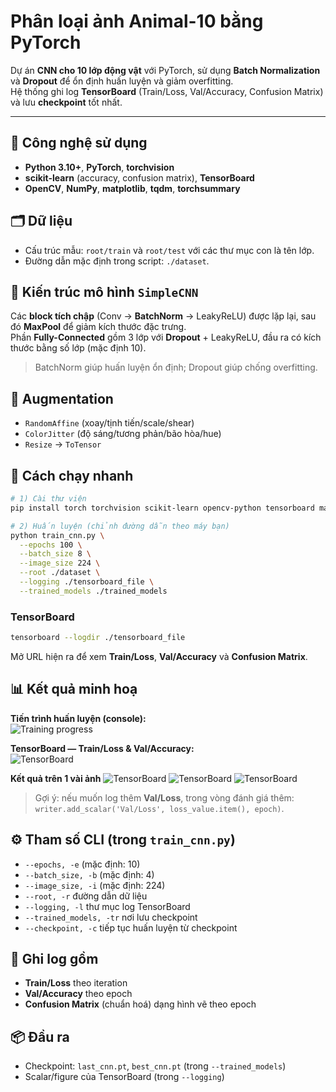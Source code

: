 # Phân loại ảnh Animal-10 bằng PyTorch

Dự án **CNN cho 10 lớp động vật** với PyTorch, sử dụng **Batch Normalization** và **Dropout** để ổn định huấn luyện và giảm overfitting.  
Hệ thống ghi log **TensorBoard** (Train/Loss, Val/Accuracy, Confusion Matrix) và lưu **checkpoint** tốt nhất.

---

## 🧩 Công nghệ sử dụng
- **Python 3.10+**, **PyTorch**, **torchvision**
- **scikit-learn** (accuracy, confusion matrix), **TensorBoard**
- **OpenCV**, **NumPy**, **matplotlib**, **tqdm**, **torchsummary**

## 🗂️ Dữ liệu
- Cấu trúc mẫu: `root/train` và `root/test` với các thư mục con là tên lớp.
- Đường dẫn mặc định trong script: `./dataset`.

## 🧠 Kiến trúc mô hình `SimpleCNN`
Các **block tích chập** (Conv → **BatchNorm** → LeakyReLU) được lặp lại, sau đó **MaxPool** để giảm kích thước đặc trưng.  
Phần **Fully-Connected** gồm 3 lớp với **Dropout** + LeakyReLU, đầu ra có kích thước bằng số lớp (mặc định 10).  
> BatchNorm giúp huấn luyện ổn định; Dropout giúp chống overfitting.

## 🧪 Augmentation
- `RandomAffine` (xoay/tịnh tiến/scale/shear)  
- `ColorJitter` (độ sáng/tương phản/bão hòa/hue)  
- `Resize` → `ToTensor`

## 🚀 Cách chạy nhanh

```bash
# 1) Cài thư viện
pip install torch torchvision scikit-learn opencv-python tensorboard matplotlib tqdm torchsummary

# 2) Huấn luyện (chỉnh đường dẫn theo máy bạn)
python train_cnn.py \
  --epochs 100 \
  --batch_size 8 \
  --image_size 224 \
  --root ./dataset \
  --logging ./tensorboard_file \
  --trained_models ./trained_models
```

### TensorBoard
```bash
tensorboard --logdir ./tensorboard_file
```
Mở URL hiện ra để xem **Train/Loss**, **Val/Accuracy** và **Confusion Matrix**.

## 📊 Kết quả minh hoạ

**Tiến trình huấn luyện (console):**  
![Training progress](assets/terminal_progress.png)

**TensorBoard — Train/Loss & Val/Accuracy:**  
![TensorBoard](assets/tensorboard_trainloss_valacc.png)

**Kết quả trên 1 vài ảnh**
![TensorBoard](assets/tensorboard_trainloss_valacc.png)
![TensorBoard](assets/tensorboard_trainloss_valacc.png)
![TensorBoard](assets/tensorboard_trainloss_valacc.png)

> Gợi ý: nếu muốn log thêm **Val/Loss**, trong vòng đánh giá thêm:  
`writer.add_scalar('Val/Loss', loss_value.item(), epoch)`.

## ⚙️ Tham số CLI (trong `train_cnn.py`)
- `--epochs, -e` (mặc định: 10)
- `--batch_size, -b` (mặc định: 4)
- `--image_size, -i` (mặc định: 224)
- `--root, -r` đường dẫn dữ liệu
- `--logging, -l` thư mục log TensorBoard
- `--trained_models, -tr` nơi lưu checkpoint
- `--checkpoint, -c` tiếp tục huấn luyện từ checkpoint

## 🧾 Ghi log gồm
- **Train/Loss** theo iteration
- **Val/Accuracy** theo epoch
- **Confusion Matrix** (chuẩn hoá) dạng hình vẽ theo epoch

## 📦 Đầu ra
- Checkpoint: `last_cnn.pt`, `best_cnn.pt` (trong `--trained_models`)
- Scalar/figure của TensorBoard (trong `--logging`)
